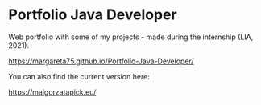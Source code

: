 # Portfolio Java Developer
Web portfolio with some of my projects - made during the internship (LIA, 2021). 

https://margareta75.github.io/Portfolio-Java-Developer/

You can also find the current version here: 

https://malgorzatapick.eu/
